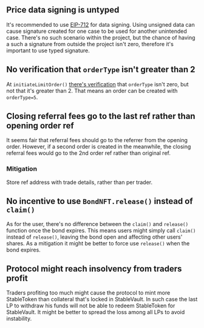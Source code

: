 
## Price data signing is untyped
It's recommended to use [EIP-712](https://eips.ethereum.org/EIPS/eip-712) for data signing.
Using unsigned data can cause signature created for one case to be used for another unintended case.
There's no such scenario within the project, but the chance of having a such a signature from outside the project isn't zero, therefore it's important to use typed signature.


## No verification that `orderType` isn't greater than 2
At `initiateLimitOrder()` [there's verification](https://github.com/code-423n4/2022-12-tigris/blob/496e1974ee3838be8759e7b4096dbee1b8795593/contracts/Trading.sol#L327) that `orderType` isn't zero, but not that it's greater than 2.
That means an order can be created with `orderType=5`.

## Closing referral fees go to the last ref rather than opening order ref
It seems fair that referral fees should go to the referrer from the opening order.
However, if a second order is created in the meanwhile, the closing referral fees would go to the 2nd order ref rather than original ref.

### Mitigation
Store ref address with trade details, rather than per trader.

## No incentive to use `BondNFT.release()` instead of `claim()`
As for the user, there's no difference between the `claim()` and `release()` function once the bond expires.
This means users might simply call `claim()` instead of `release()`, leaving the bond open and affecting other users' shares.
As a mitigation it might be better to force use `release()` when the bond expires.


## Protocol might reach insolvency from traders profit
Traders profiting too much might cause the protocol to mint more StableToken than collateral that's locked in StableVault.
In such case the last LP to withdraw his funds will not be able to redeem StableToken for StableVault.
It might be better to spread the loss among all LPs to avoid instability.